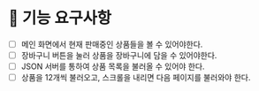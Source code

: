 # 🚩 기능 요구사항

- [ ] 메인 화면에서 현재 판매중인 상품들을 볼 수 있어야한다.
- [ ] 장바구니 버튼을 눌러 상품을 장바구니에 담을 수 있어야한다.
- [ ] JSON 서버를 통하여 상품 목록을 불러올 수 있어야 한다.
- [ ] 상품을 12개씩 불러오고, 스크롤을 내리면 다음 페이지를 불러와야 한다.
